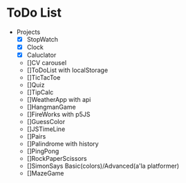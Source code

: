 # ToDo List

- Projects
  - [x] StopWatch
  - [x] Clock
  - [x] Caluclator
  - []CV carousel
  - []ToDoList with localStorage
  - []TicTacToe
  - []Quiz
  - []TipCalc
  - []WeatherApp with api
  - []HangmanGame
  - []FireWorks with p5JS
  - []GuessColor
  - []JSTimeLine
  - []Pairs
  - []Palindrome with history
  - []PingPong
  - []RockPaperScissors
  - []SimonSays Basic(colors)/Advanced(a'la platformer)
  - []MazeGame
